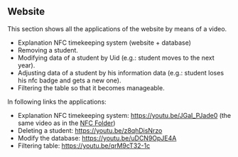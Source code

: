 ## Website

This section shows all the applications of the website by means of a video.
- Explanation NFC timekeeping system (website + database)
- Removing a student. 
- Modifying data of a student by Uid (e.g.: student moves to the next year).
- Adjusting data of a student by his information data (e.g.: student loses his nfc badge and gets a new one).
- Filtering the table so that it becomes manageable.

In following links the applications:
- Explanation NFC timekeeping system: https://youtu.be/JGaI_PJade0 (the same video as in the [NFC Folder](https://link-url-here.org)) 
- Deleting a student: https://youtu.be/z8qhDisNrzo
- Modify the database: https://youtu.be/uDCN9OpJE4A
- Filtering table: https://youtu.be/qrM9cT32-1c


